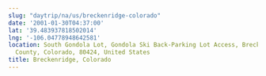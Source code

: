 ```yaml
---
slug: "daytrip/na/us/breckenridge-colorado"
date: '2001-01-30T04:37:00'
lat: '39.483937818502014'
lng: '-106.04778948642581'
location: South Gondola Lot, Gondola Ski Back-Parking Lot Access, Breckenridge, Summit
  County, Colorado, 80424, United States
title: Breckenridge, Colorado
---
```



